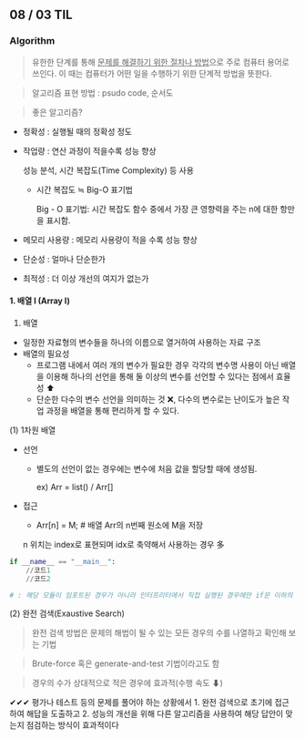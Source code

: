 ## 08 / 03 TIL

### Algorithm

> 유한한 단계를 통해 <u>문제를 해결하기 위한 절차나 방법</u>으로 주로 컴퓨터 용어로 쓰인다. 이 때는 컴퓨터가 어떤 일을 수행하기 위한 단계적 방법을 뜻한다.

> 알고리즘 표현 방법 : psudo code, 순서도

> 좋은 알고리즘?

- 정확성 : 실행될 때의 정확성 정도

- 작업량 : 연산 과정이 적을수록 성능 향상

  성능 분석, 시간 복잡도(Time Complexity) 등 사용

  - 시간 복잡도 ≒ Big-O 표기법

    Big - O 표기법: 시간 복잡도 함수 중에서 가장 큰 영향력을 주는 n에 대한 항만을 표시함.

- 메모리 사용량 : 메모리 사용량이 적을 수록 성능 향상

- 단순성 : 얼마나 단순한가

- 최적성 : 더 이상 개선의 여지가 없는가

#### 1. 배열 Ⅰ (Array Ⅰ)

1) 배열 

- 일정한 자료형의 변수들을 하나의 이름으로 열거하여 사용하는 자료 구조
- 배열의 필요성
  - 프로그램 내에서 여러 개의 변수가 필요한 경우 각각의 변수명 사용이 아닌 배열을 이용해 하나의 선언을 통해 둘 이상의 변수를 선언할 수 있다는 점에서 효율성 ⬆
  - 단순한 다수의 변수 선언을 의미하는 것 ❌, 다수의 변수로는 난이도가 높은 작업 과정을 배열을 통해 편리하게 할 수 있다.

(1) 1차원 배열

- 선언

  - 별도의 선언이 없는 경우에는 변수에 처음 값을 할당할 때에 생성됨.

    ex) Arr = list() / Arr[]

- 접근

  - Arr[n] = M;   # 배열 Arr의 n번째 원소에 M을 저장

  n 위치는 index로 표현되며 idx로 축약해서 사용하는 경우 多 

  

```python
if __name__ == "__main__":
    //코드1
	//코드2

# : 해당 모듈이 임포트된 경우가 아니라 인터프리터에서 직접 실행된 경우에만 if문 이하의 코드를 실행하라는 명령어
```



(2) 완전 검색(Exaustive Search)

> 완전 검색 방법은 문제의 해법이 될 수 있는 모든 경우의 수를 나열하고 확인해 보는 기법

> Brute-force 혹은 generate-and-test 기법이라고도 함

> 경우의 수가 상대적으로 적은 경우에 효과적(수행 속도 ⬇)

✔✔✔ 평가나 테스트 등의 문제를 풀어야 하는 상황에서 1. 완전 검색으로 초기에 접근하여 해답을 도출하고 2. 성능의 개선을 위해 다른 알고리즘을 사용하여 해당 답안이 맞는지 점검하는 방식이 효과적이다



